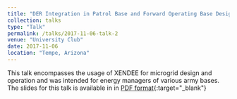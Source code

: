 ```yaml
---
title: "DER Integration in Patrol Base and Forward Operating Base Design"
collection: talks
type: "Talk"
permalink: /talks/2017-11-06-talk-2
venue: "University Club"
date: 2017-11-06
location: "Tempe, Arizona"
---
```


This talk encompasses the usage of XENDEE for microgrid design and operation and was intended for energy managers of various army bases. The slides for this talk is available in in [PDF format](https://sssaha.github.io/files/ArmyBaseManager.pdf){:target="_blank"}
